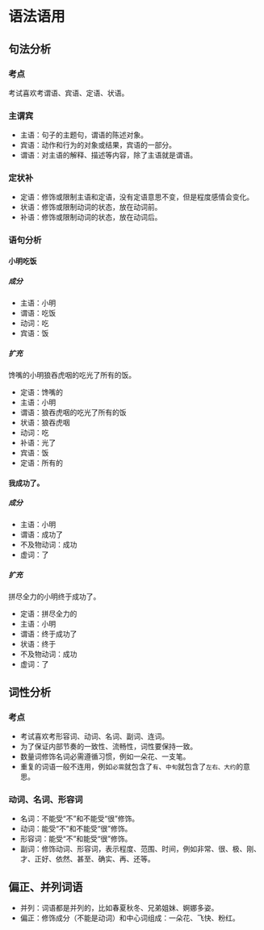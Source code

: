 # 语法语用

## 句法分析

### 考点

考试喜欢考谓语、宾语、定语、状语。

### 主谓宾

* 主语：句子的主题句，谓语的陈述对象。
* 宾语：动作和行为的对象或结果，宾语的一部分。
* 谓语：对主语的解释、描述等内容，除了主语就是谓语。

### 定状补

* 定语：修饰或限制主语和定语，没有定语意思不变，但是程度感情会变化。
* 状语：修饰或限制动词的状态，放在动词前。
* 补语：修饰或限制动词的状态，放在动词后。

### 语句分析

#### 小明吃饭

##### 成分

* 主语：小明
* 谓语：吃饭
* 动词：吃
* 宾语：饭

##### 扩充

馋嘴的小明狼吞虎咽的吃光了所有的饭。

* 定语：馋嘴的
* 主语：小明
* 谓语：狼吞虎咽的吃光了所有的饭
* 状语：狼吞虎咽
* 动词：吃
* 补语：光了
* 宾语：饭
* 定语：所有的

#### 我成功了。

##### 成分

* 主语：小明
* 谓语：成功了
* 不及物动词：成功
* 虚词：了

##### 扩充

拼尽全力的小明终于成功了。

* 定语：拼尽全力的
* 主语：小明
* 谓语：终于成功了
* 状语：终于
* 不及物动词：成功
* 虚词：了

## 词性分析

### 考点

* 考试喜欢考形容词、动词、名词、副词、连词。
* 为了保证内部节奏的一致性、流畅性，词性要保持一致。
* 数量词修饰名词必需遵循习惯，例如一朵花、一支笔。
* 重复的词语一般不连用，例如`必需`就包含了`有`、`中旬`就包含了`左右、大约`的意思。

### 动词、名词、形容词

* 名词：不能受“不”和不能受“很”修饰。
* 动词：能受“不”和不能受“很”修饰。
* 形容词：能受“不”和能受“很”修饰。
* 副词：修饰动词、形容词，表示程度、范围、时间，例如非常、很、极、刚、才、正好、依然、甚至、确实、再、还等。

## 偏正、并列词语

* 并列：词语都是并列的，比如春夏秋冬、兄弟姐妹、婀娜多姿。
* 偏正：修饰成分（不能是动词）和中心词组成：一朵花、飞快、粉红。
